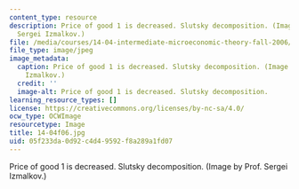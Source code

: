 ```yaml
---
content_type: resource
description: Price of good 1 is decreased. Slutsky decomposition. (Image by Prof.
  Sergei Izmalkov.)
file: /media/courses/14-04-intermediate-microeconomic-theory-fall-2006/05f233da0d92c4d49592f8a289a1fd07_14-04f06.jpg
file_type: image/jpeg
image_metadata:
  caption: Price of good 1 is decreased. Slutsky decomposition. (Image by Prof. Sergei
    Izmalkov.)
  credit: ''
  image-alt: Price of good 1 is decreased. Slutsky decomposition.
learning_resource_types: []
license: https://creativecommons.org/licenses/by-nc-sa/4.0/
ocw_type: OCWImage
resourcetype: Image
title: 14-04f06.jpg
uid: 05f233da-0d92-c4d4-9592-f8a289a1fd07
---
```

Price of good 1 is decreased. Slutsky decomposition. (Image by Prof. Sergei Izmalkov.)
